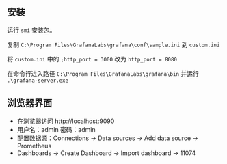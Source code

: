 ## 安装

运行 `smi` 安装包。

复制 `C:\Program Files\GrafanaLabs\grafana\conf\sample.ini` 到 `custom.ini`

将 `custom.ini` 中的 `;http_port = 3000` 改为 `http_port = 8080`

在命令行进入路径 `C:\Program Files\GrafanaLabs\grafana\bin` 并运行 `.\grafana-server.exe` 

## 浏览器界面

- 在浏览器访问 http://localhost:9090
- 用户名：admin 密码：admin
- 配置数据源：Connections -> Data sources -> Add data source -> Prometheus
- Dashboards -> Create Dashboard -> Import dashboard -> 11074
